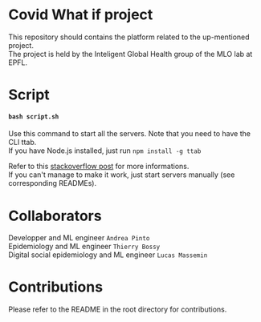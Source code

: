# Covid What if project

This repository should contains the platform related to the up-mentioned project. <br>
The project is held by the Inteligent Global Health group of the MLO lab at EPFL.

# Script

#### `bash script.sh`

Use this command to start all the servers. Note that you need to have the CLI ttab. <br>
If you have Node.js installed, just run `npm install -g ttab` <br>

Refer to this [stackoverflow post](https://stackoverflow.com/questions/7171725/open-new-terminal-tab-from-command-line-mac-os-x) for more informations. <br>
If you can't manage to make it work, just start servers manually (see corresponding READMEs).

# Collaborators

Developper and ML engineer `Andrea Pinto` <br>
Epidemiology and ML engineer `Thierry Bossy` <br>
Digital social epidemiology and ML engineer `Lucas Massemin` <br>

# Contributions

Please refer to the README in the root directory for contributions.